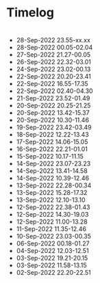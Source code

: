 # Timelog


#
- 28-Sep-2022 23.55-xx.xx 
- 28-Sep-2022 00.05-02.04
- 27-Sep-2022 21.27-00.05
- 26-Sep-2022 22.32-03.01
- 24-Sep-2022 23.02-00.13 
- 22-Sep-2022 20.20-23.41
- 22-Sep-2022 16.55-17.35
- 22-Sep-2022 02.40-04.30
- 21-Sep-2022 23.52-01.49
- 20-Sep-2022 20.25-21.25
- 20-Sep-2022 13.42-15.37
- 20-Sep-2022 10.30-11.46
- 19-Sep-2022 23.42-03.49
- 18-Sep-2022 12.22-13.43
- 17-Sep-2022 14.06-15.05
- 16-Sep-2022 22.21-01.01
- 15-Sep-2022 10.17-11.15
- 14-Sep-2022 23.07-23.23
- 14-Sep-2022 13.41-14.58
- 14-Sep-2022 10.39-12.46
- 13-Sep-2022 22.28-00.34
- 13-Sep-2022 15.28-17.32
- 13-Sep-2022 12.10-13.10
- 12-Sep-2022 22.38-01.43
- 12-Sep-2022 14.30-19.03
- 12-Sep-2022 11.00-13.28
- 11-Sep-2022 11.35-12.46
- 10-Sep-2022 23.03-00.35
- 06-Sep-2022 00.18-01.27
- 04-Sep-2022 12.03-12.51
- 03-Sep-2022 19.21-20.15
- 03-Sep-2022 11.58-13.15
- 02-Sep-2022 22.20-22.51